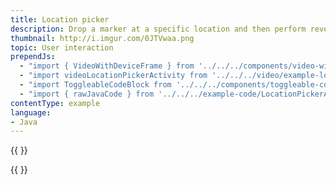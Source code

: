 ```yaml
---
title: Location picker
description: Drop a marker at a specific location and then perform reverse geocoding.
thumbnail: http://i.imgur.com/0JTVwaa.png
topic: User interaction
prependJs:
  - "import { VideoWithDeviceFrame } from '../../../components/video-with-device-frame'"
  - "import videoLocationPickerActivity from '../../../video/example-location-picker-activity.mp4'"
  - "import ToggleableCodeBlock from '../../../components/toggleable-code-block'"
  - "import { rawJavaCode } from '../../../example-code/LocationPickerActivity.js'"
contentType: example
language:
- Java
---
```


{{
  <VideoWithDeviceFrame
    videoFile={videoLocationPickerActivity}
    rotation="horizontal"
    device="pixel-2"
  />
}}

<!-- Any notes about this example would go here.  -->

{{
  <ToggleableCodeBlock
    java={rawJavaCode}
  />
}}
